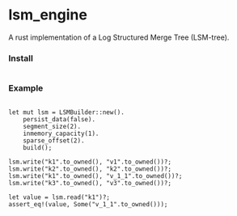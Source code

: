# lsm_engine
A rust implementation of a Log Structured Merge Tree (LSM-tree). 


### Install 

```

```

### Example
```

let mut lsm = LSMBuilder::new().
    persist_data(false).
    segment_size(2).
    inmemory_capacity(1).
    sparse_offset(2).
    build();

lsm.write("k1".to_owned(), "v1".to_owned())?;
lsm.write("k2".to_owned(), "k2".to_owned())?;
lsm.write("k1".to_owned(), "v_1_1".to_owned())?;
lsm.write("k3".to_owned(), "v3".to_owned())?;

let value = lsm.read("k1")?;
assert_eq!(value, Some("v_1_1".to_owned()));

```


